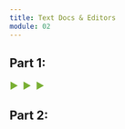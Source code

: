 ```yaml
---
title: Text Docs & Editors
module: 02
---
```


## Part 1:
<span style="color: #79AF33; font-size: medium; font-weight: bold">▶ &nbsp;▶  &nbsp;▶</span>

## Part 2:
